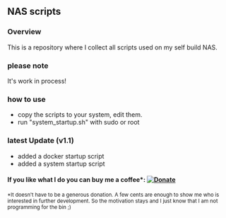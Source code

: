 ## NAS scripts

### Overview
This is a repository where I collect all scripts used on my self build NAS.


### please note
It's work in process!


### how to use
- copy the scripts to your system, edit them.
- run "system_startup.sh" with sudo or root




### latest Update (v1.1)
- added a docker startup script
- added a system startup script


#### If you like what I do you can buy me a coffee*: [![Donate](https://img.shields.io/badge/Donate-PayPal-green.svg)](https://paypal.me/toscd)
<sub>*It doesn't have to be a generous donation. A few cents are enough to show me who is interested in further development. So the motivation stays and I just know that I am not programming for the bin ;)<sub>
